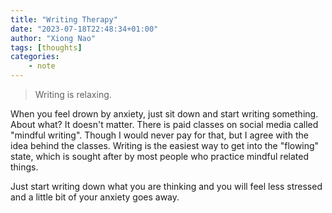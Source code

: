 ```yaml
---
title: "Writing Therapy"
date: "2023-07-18T22:48:34+01:00"
author: "Xiong Nao"
tags: [thoughts]
categories:
    - note
---
```

> Writing is relaxing.

When you feel drown by anxiety, just sit down and start writing something. About what? It doesn't matter. There is paid classes on social media called "mindful writing". Though I would never pay for that, but I agree with the idea behind the classes. Writing is the easiest way to get into the "flowing" state, which is sought after by most people who practice mindful related things.

Just start writing down what you are thinking and you will feel less stressed and a little bit of your anxiety goes away.